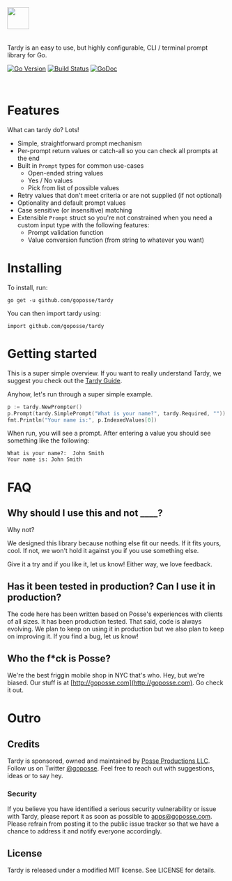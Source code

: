 <p style="padding-top: 10px;padding-bottom: 20px">
<img src="https://storage.googleapis.com/app-logos/logo_tardy.gif?12344" height="50"/>
</p>

Tardy is an easy to use, but highly configurable, CLI / terminal prompt library for Go.

[![Go Version](https://img.shields.io/badge/Go-1.4+-lightgrey.svg)](https://golang.org/)
[![Build Status](https://travis-ci.org/goposse/tardy.svg?branch=master)](https://travis-ci.org/goposse/tardy)
[![GoDoc](https://godoc.org/github.com/goposse/tardy?status.svg)](http://godoc.org/github.com/goposse/tardy)

<p>&nbsp;</p>

# Features

What can tardy do? Lots!

- Simple, straightforward prompt mechanism
- Per-prompt return values or catch-all so you can check all prompts at the end
- Built in `Prompt` types for common use-cases
  - Open-ended string values
  - Yes / No values
  - Pick from list of possible values
- Retry values that don't meet criteria or are not supplied (if not optional)
- Optionality and default prompt values
- Case sensitive (or insensitive) matching
- Extensible `Prompt` struct so you're not constrained when you need a custom input type with the following features:
  - Prompt validation function
  - Value conversion function (from string to whatever you want)

# Installing

To install, run:

```
go get -u github.com/goposse/tardy
```

You can then import tardy using:

```
import github.com/goposse/tardy
```

# Getting started

This is a super simple overview. If you want to really understand Tardy, we suggest you check out the [Tardy Guide](https://github.com/goposse/tardy/wiki).

Anyhow, let's run through a super simple example.

```go
p := tardy.NewPrompter()
p.Prompt(tardy.SimplePrompt("What is your name?", tardy.Required, ""))
fmt.Println("Your name is:", p.IndexedValues[0])
```

When run, you will see a prompt. After entering a value you should see something like the following:

```
What is your name?:  John Smith
Your name is: John Smith
```


# FAQ

## Why should I use this and not ____?

Why not?

We designed this library because nothing else fit our needs. If it fits yours, cool. If not, we won't hold it against you if you use something else.

Give it a try and if you like it, let us know! Either way, we love feedback.

## Has it been tested in production? Can I use it in production?

The code here has been written based on Posse's experiences with clients of all sizes. It has been production tested. That said, code is always evolving. We plan to keep on using it in production but we also plan to keep on improving it. If you find a bug, let us know!

## Who the f*ck is Posse?

We're the best friggin mobile shop in NYC that's who. Hey, but we're biased. Our stuff is at [http://goposse.com](http://goposse.com). Go check it out.

# Outro

## Credits

Tardy is sponsored, owned and maintained by [Posse Productions LLC](http://goposse.com). Follow us on Twitter [@goposse](https://twitter.com/goposse). Feel free to reach out with suggestions, ideas or to say hey.

### Security

If you believe you have identified a serious security vulnerability or issue with Tardy, please report it as soon as possible to apps@goposse.com. Please refrain from posting it to the public issue tracker so that we have a chance to address it and notify everyone accordingly.

## License

Tardy is released under a modified MIT license. See LICENSE for details.
